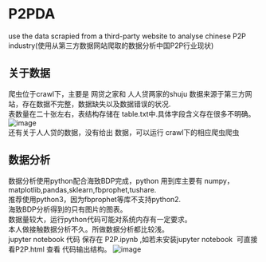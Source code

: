 # P2PDA
use the data scrapied from a third-party website to analyse chinese P2P industry(使用从第三方数据网站爬取的数据分析中国P2P行业现状)<br>
## 关于数据
爬虫位于crawl下，主要是 网贷之家和 人人贷两家的shuju 
数据来源于第三方网站，存在数据不完整，数据缺失以及数据错误的状况.<br>
表数量在二十张左右，表结构存储在 table.txt中.具体字段含义存在很多不明确。
![image](https://github.com/zgbgx/P2PDA/blob/master/3.png)<br>
还有关于人人贷的数据，没有给出 数据，可以运行 crawl下的相应爬虫爬虫
## 数据分析
数据分析使用python配合海致BDP完成，python 用到库主要有 numpy，matplotlib,pandas,sklearn,fbprophet,tushare.<br>
推荐使用python3，因为fbprophet等库不支持python2.<br>
海致BDP分析得到的只有图片的图表。<br>
数据量较大，运行python代码可能对系统内存有一定要求。<br>
本人做接触数据分析不久。所做数据分析都比较浅。<br>
jupyter notebook 代码 保存在 P2P.ipynb ,如若未安装jupyter notebook  可直接 看P2P.html 查看 代码输出结构。
![image](https://github.com/zgbgx/P2PDA/blob/master/2.png)<br>
